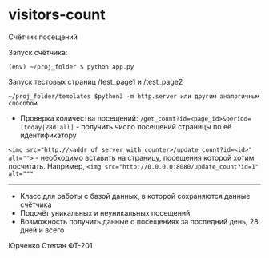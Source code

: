 # visitors-count

Счётчик посещений

Запуск счётчика:

    (env) ~/proj_folder $ python app.py 

Запуск тестовых страниц /test_page1 и /test_page2

    ~/proj_folder/templates $python3 -m http.server или другим аналогичным способом

* Проверка количества посещений: ```/get_count?id=<page_id>&period=[today|28d|all]``` - получить число посещений страницы по её идентификатору

```<img src="http://<addr_of_server_with_counter>/update_count?id=<id>" alt="">``` - необходимо вставить на страницу, посещения которой хотим посчитать.
Например, ```<img src="http://0.0.0.0:8080/update_count?id=1" alt="""```

----

* Класс для работы с базой данных, в которой сохраняются данные счётчика
* Подсчёт уникальных и неуникальных посещений
* Возможность получить данные о посещениях за последний день, 28 дней и всего



Юрченко Степан ФТ-201
